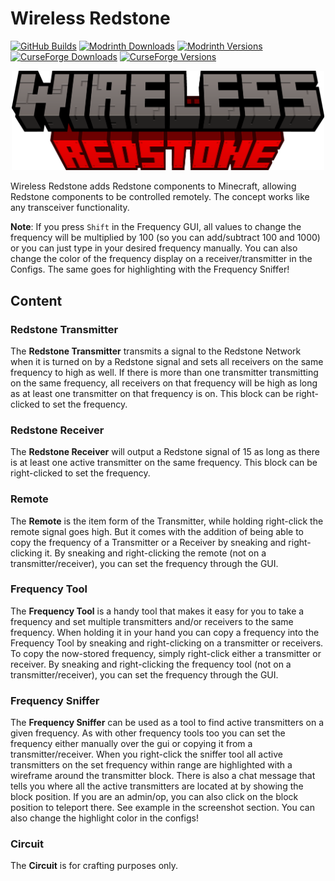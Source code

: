 # Wireless Redstone

[![GitHub Builds](https://img.shields.io/github/actions/workflow/status/Razzokk/wireless-redstone/ci.yml?style=flat-square&logo=github)][github-builds]
[![Modrinth Downloads](https://img.shields.io/modrinth/dt/wirelessredstone?style=flat-square&logo=modrinth)][modrinth]
[![Modrinth Versions](https://img.shields.io/modrinth/game-versions/wirelessredstone?style=flat-square)][modrinth]
[![CurseForge Downloads](https://cf.way2muchnoise.eu/wirelessredstone.svg?badge_style=flat)][curseforge]
[![CurseForge Versions](https://cf.way2muchnoise.eu/versions/wirelessredstone.svg?badge_style=flat)][curseforge]

<p align="center">
	<img alt="Wireless Redstone" src="resources/logo.png" width="500px" />
</p>

Wireless Redstone adds Redstone components to Minecraft, allowing Redstone components to be controlled remotely. The
concept works like any transceiver functionality.

**Note**: If you press `Shift` in the Frequency GUI, all values to change the frequency will be multiplied by 100 (so
you can add/subtract 100 and 1000) or you can just type in your desired frequency manually. You can also change the
color of the frequency display on a receiver/transmitter in the Configs. The same goes for highlighting with the
Frequency Sniffer!

## Content

### Redstone Transmitter

The **Redstone Transmitter** transmits a signal to the Redstone Network when it is turned on by a Redstone signal and
sets all receivers on the same frequency to high as well. If there is more than one transmitter transmitting on the same
frequency, all receivers on that frequency will be high as long as at least one transmitter on that frequency is on.
This block can be right-clicked to set the frequency.

### Redstone Receiver

The **Redstone Receiver** will output a Redstone signal of 15 as long as there is at least one active transmitter on the
same frequency. This block can be right-clicked to set the frequency.

### Remote

The **Remote** is the item form of the Transmitter, while holding right-click the remote signal goes high. But it comes
with the addition of being able to copy the frequency of a Transmitter or a Receiver by sneaking and right-clicking it.
By sneaking and right-clicking the remote (not on a transmitter/receiver), you can set the frequency through the GUI.

### Frequency Tool

The **Frequency Tool** is a handy tool that makes it easy for you to take a frequency and set multiple transmitters
and/or receivers to the same frequency. When holding it in your hand you can copy a frequency into the Frequency Tool by
sneaking and right-clicking on a transmitter or receivers. To copy the now-stored frequency, simply right-click either a
transmitter or receiver. By sneaking and right-clicking the frequency tool (not on a transmitter/receiver), you can set
the frequency through the GUI.

### Frequency Sniffer

The **Frequency Sniffer** can be used as a tool to find active transmitters on a given frequency. As with other
frequency tools too you can set the frequency either manually over the gui or copying it from a transmitter/receiver.
When you right-click the sniffer tool all active transmitters on the set frequency within range are highlighted with a
wireframe around the transmitter block. There is also a chat message that tells you where all the active transmitters
are located at by showing the block position. If you are an admin/op, you can also click on the block position to
teleport there. See example in the screenshot section. You can also change the highlight color in the configs!

### Circuit

The **Circuit** is for crafting purposes only.

[github-builds]: https://github.com/Razzokk/wireless-redstone/actions
[modrinth]: https://modrinth.com/mod/wirelessredstone
[curseforge]: https://curseforge.com/minecraft/mc-mods/wirelessredstone
